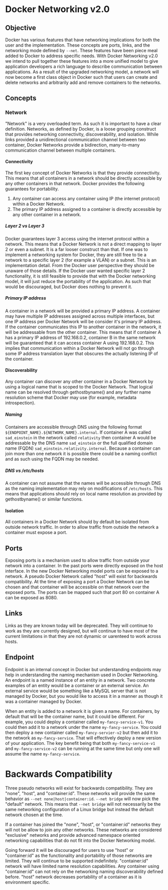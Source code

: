 # Docker Networking v2.0

## Objective

Docker has various features that have networking implications for both the user and the implementation.  These concepts are ports, links, and the networking mode defined by `--net`.  These features have been piece meal added to Docker to address specific needs.  With Docker Networking v2.0 we intend to pull together these features into a more unified model to give application developers a rich language to describe communication between applications.  As a result of the upgraded networking model, a network will now become a first class object in Docker such that users can create and delete networks and arbitrarily add and remove containers to  the networks.

## Concepts

### Network

"Network" is a very overloaded term.  As such it is important to have a clear definition.  Networks, as defined by Docker, is a loose grouping construct that provides networking connectivity, discoverability, and isolation.  While links provided a unidirectional communication channel between two container, Docker Networks provide a bidirection, many-to-many communication channel between multiple containers.

#### Connectivity

The first key concept of Docker Networks is that they provide connectivity.  This means that all containers in a network should be directly accessible by any other containers in that network.  Docker provides the following guarantees for portability.

1. Any container can access any container using IP (the internet protocol) within a Docker Network.
2. The primary IP address assigned to a container is directly accessible by any other container in a network.

##### Layer 2 vs Layer 3

Docker guarantees layer 3 access using the internet protocol within a network.  This means that a Docker Network is not a direct mapping to layer 2 or even a subnet.  It is a far looser construct than that.  If one was to implement a networking system for Docker, they are still free to tie a network to a specific layer 2 (for example a VLAN) or a subnet.  This is an implementation detail.  From the Docker user perspective they should be unaware of those details.  If the Docker user wanted specific layer 2 functionality, it is still feasible to provide that with the Docker networking model, it will just reduce the portability of the application.  As such that would be discouraged, but Docker does nothing to prevent it.

##### Primary IP address

A container in a network will be provided a primary IP address.  A container may have multiple IP addresses assigned across multiple interfaces, but one IP address per Docker Network will be consider it's primary IP address.  If the container communicates this IP to another container in the network, it will be addressable from the other container.  This means that if container A has a primary IP address of 192.168.0.2, container B in the same network will be guaranteed that it can access container A using 192.168.0.2.  This implies that communication within a Docker Network will not go through some IP address translation layer that obscures the actually listening IP of the container.

#### Discoverability

Any container can discover any other container in a Docker Network by using a logical name that is scoped to the Docker Network.  That logical name can be resolved through gethostbyname() and any further name resolution scheme that Docker may use (for example, metadata introspection).

##### Naming

Containers are accessible through DNS using the following format `${ENDPOINT_NAME}.${NETWORK_NAME}.internal`.
If container A was called `sad_einstein` in the network called `relativity` then container A would be addressable by the DNS name `sad_einstein` or the full qualified domain name (FQDN) `sad_einstein.relativity.internal`.  Because a container can join more than one network it is possible there could be a naming conflict and as such using the FQDN may be needed.

##### DNS vs /etc/hosts

A container can not assume that the names will be accessible through DNS as the naming implementation may rely on modifications of `/etc/hosts`.  This means that applications should rely on local name resolution as provided by gethostbyname() or similar functions.

#### Isolation

All containers in a Docker Network should by default be isolated from outside network traffic.  In order to allow traffic from outside the network a container must expose a port.

## Ports

Exposing ports is a mechanism used to allow traffic from outside your network into a container.  In the past ports were directly exposed on the host interface.  In the new Docker Networking model ports can be exposed to a network.  A pseudo Docker Network called "host" will exist for backwards compatibility.  At the time of exposing a port a Docker Network can be chosen and that container will be accessible on that network over the exposed ports.  The ports can be mapped such that port 80 on container A can be exposed as 8080.

## Links

Links as they are known today will be deprecated.  They will continue to work as they are currently designed, but will continue to have most of the current limitations in that they are not dynamic or uarenteed to work across hosts.

## Endpoint

Endpoint is an internal concept in Docker but understanding endpoints may help in understanding the naming mechanism used in Docker Networking.  An endpoint is a named instance of an entity in a network.  Two concrete examples of an entity would be a container or an external service.  An external service would be something like a MySQL server that is not managed by Docker, but you would like to access it in a manner as though it was a container managed by Docker.

When an entity is added to a network it is given a name.  For containers, by default that will be the container name, but it could be different.  For example, you could deploy a container called `my-fancy-service-v1`.  You could then add it to a network under the name `my-fancy-service`.  You could then deploy a new container called `my-fancy-servier-v2` but then add it to the network as `my-fancy-service`.  That will effectively deploy a new version of your application.  The key benefit being that both `my-fancy-service-v1` and `my-fancy-service-v2` can be running at the same time but only one will assume the name `my-fancy-service`.

# Backwards Compatibility

Three pseudo networks will exist for backwards compatibility.  They are "none", "host", and "container:id".  These networks will provide the same behavior as `--net none|host|container:id`.  `--net bridge` will now pick the "default" network.  This means that `--net bridge` will not necessarily be the same networking configuration of a Linux bridge but instead the default network chosen at the time.

If a container has joined the "none", "host", or "container:id" networks they will not be allow to join any other networks.  These networks are considered "exclusive" networks and provide advanced namespace oriented networking capabilities that do not fit into the Docker Networking model.

Going forward it will be discouraged for users to use "host" or "container:id" as the functionality and portability of those networks are limited.  They will continue to be supported indefinitely. "container:id" network will have limited name resolution capabilities.  Any container using "container:id" can not rely on the networking naming discoverability defined before.  "host" network decreases portability of a container as it is environment specific.
